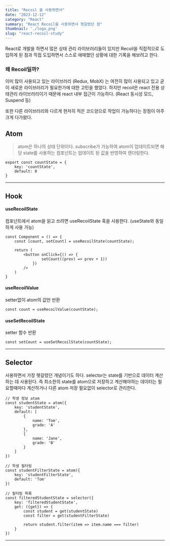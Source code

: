 ```yaml
---
title: "Recoil 을 사용하면서"
date: "2023-12-12"
category: "React"
summary: "React Recoil을 사용하면서 헷갈렸던 점"
thumbnail: './logo.png'
slug: "react-recoil-study"
---
```


React로 개발을 하면서 많은 상태 관리 라이브러리들이 있지만 Recoil을 직접적으로 도입하게 된 점과 직접 도입하면서 스스로 애매했던 상황에 대한 기록을 해보려고 한다.


### 왜 Recoil일까?
이미 많이 사용되고 있는 라이브러리 (Redux, MobX) 는 여전히 많이 사용되고 있고 굳이 새로운 라이브러리가 필요한가에 대한 고민을 했었다. 하지만 recoil은 react 전용 상태관리 라이브러리이기 때문에 react 내부 접근이 가능하다. (React 동시성 모드, Suspend 등)

또한 다른 라이브러리와 다르게 현저히 적은 코드양으로 작업이 가능하다는 장점이 아주 크게 다가왔다.



## Atom
> atom은 하나의 상태 단위이다. subscribe가 가능하여 atom이 업데이트되면 해당 state를 사용하는 컴포넌트는 업데이트 된 값을 반영하여 렌더링한다.

```
export const countState = {
	key: 'countState',
    default: 0
}
```

---
## Hook

#### useRecoilState
컴포넌트에서 atom을 읽고 쓰려면 useRecoilState 훅을 사용한다. (useState와 동일하게 사용 가능)
```
const Component = () => {
	const [count, setCount] = useRecoilState(countState);
    
    return (
    	<button onClick={() => {
        		setCount((prev) => prev + 1))
        	})
        />
    )
}
```

#### useRecoilValue
setter없이 atom의 값만 반환
```
const count = useRecoilValue(countState);
```


#### useSetRecoilState
setter 함수 반환

```
const setCount = useSetRecoilState(countState);
```

---
## Selector

사용하면서 가장 헷갈렸던 개념이기도 하다. selector는 state를 기반으로 데이터 계산하는 데 사용된다. 즉 최소한의 state를 atom으로 저장하고 계산해야하는 데이터는 필요할때마다 계산하거나 다른 atom 저장 필요없이 selector로 관리한다.

```
// 학생 정보 atom
const studentState = atom({
    key: 'studentState',
    default: [
        {
            name: 'Tom',
            grade: 'A'
        },
        {
            name: 'Jane',
            grade: 'B'
        }
    ]
})

// 학생 필터링
const studentFilterState = atom({
    key: 'studentFilterState',
    default: 'Tom'
})

// 필터링 목록
const filteredStudentState = selector({
    key: 'filteredStudentState',
    get: ({get}) => {
        const student = get(studentState)
        const filter = get(studentFilterState)

        return student.filter(item => item.name === filter)
    }
})
```

---

